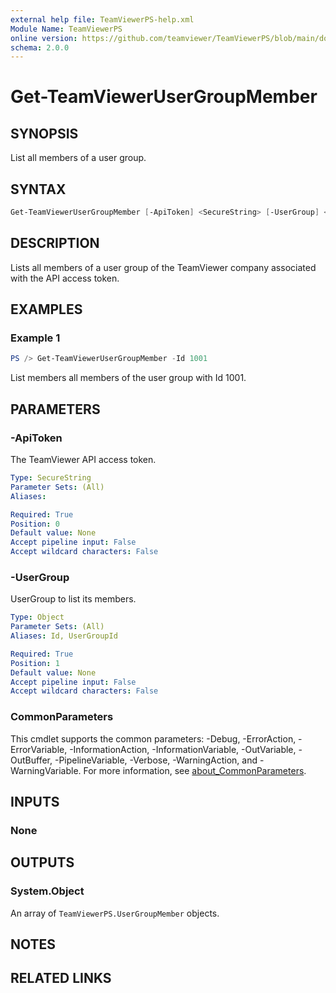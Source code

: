 ```yaml
---
external help file: TeamViewerPS-help.xml
Module Name: TeamViewerPS
online version: https://github.com/teamviewer/TeamViewerPS/blob/main/docs/commands/Get-TeamViewerUserGroupMember.md
schema: 2.0.0
---
```


# Get-TeamViewerUserGroupMember

## SYNOPSIS

List all members of a user group.

## SYNTAX

```powershell
Get-TeamViewerUserGroupMember [-ApiToken] <SecureString> [-UserGroup] <Object> [<CommonParameters>]
```

## DESCRIPTION

Lists all members of a user group of the TeamViewer company associated with the API access token.

## EXAMPLES

### Example 1

```powershell
PS /> Get-TeamViewerUserGroupMember -Id 1001
```

List members all members of the user group with Id 1001.

## PARAMETERS

### -ApiToken

The TeamViewer API access token.

```yaml
Type: SecureString
Parameter Sets: (All)
Aliases:

Required: True
Position: 0
Default value: None
Accept pipeline input: False
Accept wildcard characters: False
```

### -UserGroup

UserGroup to list its members.

```yaml
Type: Object
Parameter Sets: (All)
Aliases: Id, UserGroupId

Required: True
Position: 1
Default value: None
Accept pipeline input: False
Accept wildcard characters: False
```

### CommonParameters

This cmdlet supports the common parameters: -Debug, -ErrorAction, -ErrorVariable, -InformationAction, -InformationVariable, -OutVariable, -OutBuffer, -PipelineVariable, -Verbose, -WarningAction, and -WarningVariable. For more information, see [about_CommonParameters](http://go.microsoft.com/fwlink/?LinkID=113216).

## INPUTS

### None

## OUTPUTS

### System.Object

An array of `TeamViewerPS.UserGroupMember` objects.

## NOTES

## RELATED LINKS
